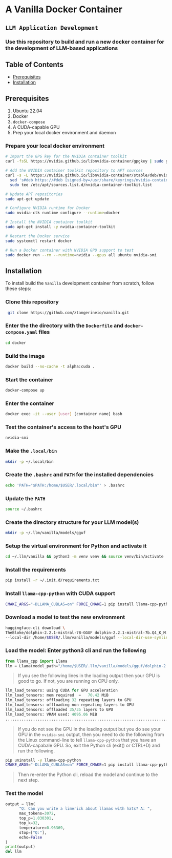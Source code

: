 # A Vanilla Docker Container

## `LLM Application Development`

### Use this repository to build and run a new docker container for the development of LLM-based applications

## Table of Contents

- [Prerequisites](#prerequisites)
- [Installation](#installation)

## Prerequisites

1. Ubuntu 22.04
2. Docker
3. `docker-compose`
4. A CUDA-capable GPU
5. Prep your local docker environment and daemon

### Prepare your local docker environment

```bash
# Import the GPG key for the NVIDIA container toolkit
curl -fsSL https://nvidia.github.io/libnvidia-container/gpgkey | sudo gpg --dearmor -o /usr/share/keyrings/nvidia-container-toolkit-keyring.gpg

# Add the NVIDIA container toolkit repository to APT sources
curl -s -L https://nvidia.github.io/libnvidia-container/stable/deb/nvidia-container-toolkit.list | \
  sed 's#deb https://#deb [signed-by=/usr/share/keyrings/nvidia-container-toolkit-keyring.gpg] https://#g' | \
  sudo tee /etc/apt/sources.list.d/nvidia-container-toolkit.list

# Update APT repositories
sudo apt-get update

# Configure NVIDIA runtime for Docker
sudo nvidia-ctk runtime configure --runtime=docker

# Install the NVIDIA container toolkit
sudo apt-get install -y nvidia-container-toolkit

# Restart the Docker service
sudo systemctl restart docker

# Run a Docker container with NVIDIA GPU support to test
sudo docker run --rm --runtime=nvidia --gpus all ubuntu nvidia-smi
```

## Installation

To install build the `Vanilla` development container from scratch, follow these steps:

### Clone this repository

```bash
 git clone https://github.com/ztangerineio/vanilla.git
```

### Enter the the directory with the `Dockerfile` and `docker-compose.yaml` files

```bash
cd docker
```

### Build the image

```bash
docker build --no-cache -t alpha:cuda .
```

### Start the container

```bash
docker-compose up
```

### Enter the container

```bash
docker exec -it --user [user] [container name] bash
```

### Test the container's access to the host's GPU

```bash
nvidia-smi
```

### Make the `.local/bin`

```bash
mkdir -p ~/.local/bin
```

### Create the `.bashrc` and `PATH` for the installed dependencies

```bash
echo 'PATH="$PATH:/home/$USER/.local/bin"' > .bashrc
```

### Update the `PATH`

```bash
source ~/.bashrc
```

### Create the directory structure for your LLM model(s)

```bash
mkdir -p ~/.llm/vanilla/models/gguf
```

### Setup the virtual environment for Python and activate it

```bash
cd ~/.llm/vanilla && python3 -m venv venv && source venv/bin/activate
```

### Install the requirements

```bash
pip install -r ~/.init.d/requirements.txt
```

### Install `llama-cpp-python` with CUDA support

```bash
CMAKE_ARGS="-DLLAMA_CUBLAS=on" FORCE_CMAKE=1 pip install llama-cpp-python --no-cache-dir
```

### Download a model to test the new environment

```bash
huggingface-cli download \
TheBloke/dolphin-2.2.1-mistral-7B-GGUF dolphin-2.2.1-mistral-7b.Q4_K_M.gguf \
--local-dir /home/$USER/.llm/vanilla/models/gguf --local-dir-use-symlinks False
```

### Load the model: Enter python3 cli and run the following

```python
from llama_cpp import Llama
llm = Llama(model_path="/home/$USER/.llm/vanilla/models/gguf/dolphin-2.2.1-mistral-7b.Q4_K_M.gguf", n_ctx=8192, n_threads=8, n_threads_batch=4, n_batch=2, n_gpu_layers=64, dtype="bf16", f16_kv=True, use_mlock=True)
```

> If you see the following lines in the loading output then your GPU is good to go. If not, you are running on CPU only.

```python
llm_load_tensors: using CUDA for GPU acceleration
llm_load_tensors: mem required  =   70.42 MiB
llm_load_tensors: offloading 32 repeating layers to GPU
llm_load_tensors: offloading non-repeating layers to GPU
llm_load_tensors: offloaded 35/35 layers to GPU
llm_load_tensors: VRAM used: 4095.06 MiB
.............................................................................................
```

> If you do not see the GPU in the loading output but you do see your GPU in the `nvidia-smi` output, then you need to do the following from the Linux command-line to tell `llama-cpp-python` that you have an CUDA-capabale GPU. So, exit the Python cli (exit() or CTRL+D) and run the following.

```bash
pip uninstall -y llama-cpp-python
CMAKE_ARGS="-DLLAMA_CUBLAS=on" FORCE_CMAKE=1 pip install llama-cpp-python --no-cache-dir
```

> Then re-enter the Python cli, reload the model and continue to the next step.

### Test the model

```python
output = llm(
      "Q: Can you write a limerick about llamas with hats? A: ",
      max_tokens=3072,
      top_p=1.030301,
      top_k=32,
      temperature=0.96369,
      stop=["Q:"],
      echo=False
)
print(output)
del llm
```
